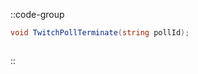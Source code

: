 ::code-group
  ```csharp [Method]
  void TwitchPollTerminate(string pollId);
  ```
  ```csharp [Example]

  ```
::